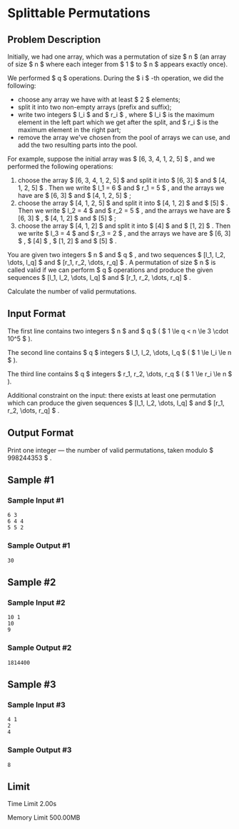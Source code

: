 # Splittable Permutations

## Problem Description

Initially, we had one array, which was a permutation of size $ n $ (an array of size $ n $ where each integer from $ 1 $ to $ n $ appears exactly once).

We performed $ q $ operations. During the $ i $ -th operation, we did the following:

- choose any array we have with at least $ 2 $ elements;
- split it into two non-empty arrays (prefix and suffix);
- write two integers $ l_i $ and $ r_i $ , where $ l_i $ is the maximum element in the left part which we get after the split, and $ r_i $ is the maximum element in the right part;
- remove the array we've chosen from the pool of arrays we can use, and add the two resulting parts into the pool.

For example, suppose the initial array was $ [6, 3, 4, 1, 2, 5] $ , and we performed the following operations:

1. choose the array $ [6, 3, 4, 1, 2, 5] $ and split it into $ [6, 3] $ and $ [4, 1, 2, 5] $ . Then we write $ l_1 = 6 $ and $ r_1 = 5 $ , and the arrays we have are $ [6, 3] $ and $ [4, 1, 2, 5] $ ;
2. choose the array $ [4, 1, 2, 5] $ and split it into $ [4, 1, 2] $ and $ [5] $ . Then we write $ l_2 = 4 $ and $ r_2 = 5 $ , and the arrays we have are $ [6, 3] $ , $ [4, 1, 2] $ and $ [5] $ ;
3. choose the array $ [4, 1, 2] $ and split it into $ [4] $ and $ [1, 2] $ . Then we write $ l_3 = 4 $ and $ r_3 = 2 $ , and the arrays we have are $ [6, 3] $ , $ [4] $ , $ [1, 2] $ and $ [5] $ .

You are given two integers $ n $ and $ q $ , and two sequences $ [l_1, l_2, \dots, l_q] $ and $ [r_1, r_2, \dots, r_q] $ . A permutation of size $ n $ is called valid if we can perform $ q $ operations and produce the given sequences $ [l_1, l_2, \dots, l_q] $ and $ [r_1, r_2, \dots, r_q] $ .

Calculate the number of valid permutations.

## Input Format

The first line contains two integers $ n $ and $ q $ ( $ 1 \le q < n \le 3 \cdot 10^5 $ ).

The second line contains $ q $ integers $ l_1, l_2, \dots, l_q $ ( $ 1 \le l_i \le n $ ).

The third line contains $ q $ integers $ r_1, r_2, \dots, r_q $ ( $ 1 \le r_i \le n $ ).

Additional constraint on the input: there exists at least one permutation which can produce the given sequences $ [l_1, l_2, \dots, l_q] $ and $ [r_1, r_2, \dots, r_q] $ .

## Output Format

Print one integer — the number of valid permutations, taken modulo $ 998244353 $ .

## Sample #1

### Sample Input #1

```
6 3
6 4 4
5 5 2
```

### Sample Output #1

```
30
```

## Sample #2

### Sample Input #2

```
10 1
10
9
```

### Sample Output #2

```
1814400
```

## Sample #3

### Sample Input #3

```
4 1
2
4
```

### Sample Output #3

```
8
```

## Limit



Time Limit
2.00s

Memory Limit
500.00MB